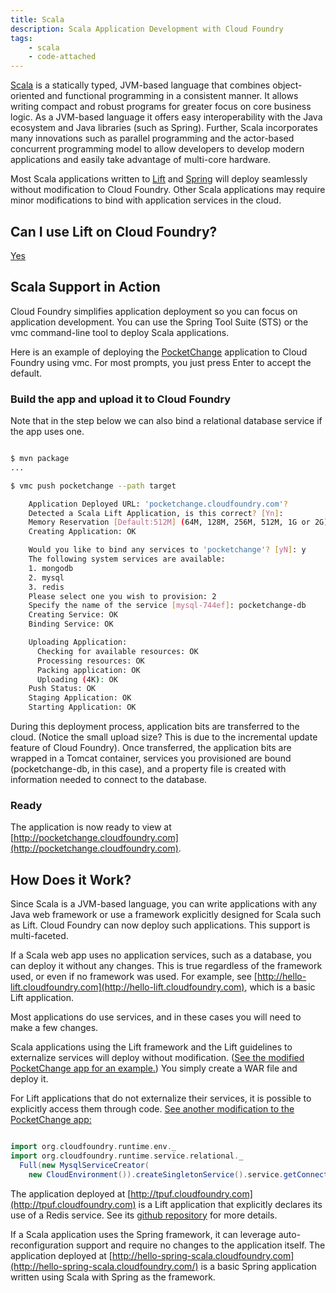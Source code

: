 ```yaml
---
title: Scala
description: Scala Application Development with Cloud Foundry
tags:
    - scala
    - code-attached
---
```


[Scala](http://www.scala-lang.org/) is a statically typed, JVM-based language that combines object-oriented and functional programming in a consistent manner. It allows writing compact and robust programs for greater focus on core business logic. As a JVM-based language it offers easy interoperability with the Java ecosystem and Java libraries (such as Spring). Further, Scala incorporates many innovations such as parallel programming and the actor-based concurrent programming model to allow developers to develop modern applications and easily take advantage of multi-core hardware.

Most Scala applications written to [Lift](http://liftweb.net/) and [Spring](http://springframework.org/) will deploy seamlessly without modification to Cloud Foundry.  Other Scala applications may require minor modifications to bind with application services in the cloud.

## Can I use Lift on Cloud Foundry?

[Yes](/docs/frameworks/scala/lift.html)

## Scala Support in Action

Cloud Foundry simplifies application deployment so you can focus on application development. You can use the Spring Tool Suite (STS) or the vmc command-line tool to deploy Scala applications.

Here is an example of deploying the [PocketChange](https://github.com/cloudfoundry-samples/pocketchangeapp-cf-runtime) application to Cloud Foundry using vmc. For most prompts, you just press Enter to accept the default.

### Build the app and upload it to Cloud Foundry

Note that in the step below we can also bind a relational database service if the app uses one.

```bash

$ mvn package
...

$ vmc push pocketchange --path target

    Application Deployed URL: 'pocketchange.cloudfoundry.com'?
    Detected a Scala Lift Application, is this correct? [Yn]:
    Memory Reservation [Default:512M] (64M, 128M, 256M, 512M, 1G or 2G)
    Creating Application: OK

    Would you like to bind any services to 'pocketchange'? [yN]: y
    The following system services are available:
    1. mongodb
    2. mysql
    3. redis
    Please select one you wish to provision: 2
    Specify the name of the service [mysql-744ef]: pocketchange-db
    Creating Service: OK
    Binding Service: OK

    Uploading Application:
      Checking for available resources: OK
      Processing resources: OK
      Packing application: OK
      Uploading (4K): OK
    Push Status: OK
    Staging Application: OK
    Starting Application: OK

```

During this deployment process, application bits are transferred to the cloud. (Notice the small upload size? This is due to the incremental update feature of Cloud Foundry). Once transferred, the application bits are wrapped in a Tomcat container, services you provisioned are bound (pocketchange-db, in this case), and a property file is created with information needed to connect to the database.

### Ready
The application is now ready to view at [http://pocketchange.cloudfoundry.com](http://pocketchange.cloudfoundry.com).

## How Does it Work?

Since Scala is a JVM-based language, you can write applications with any Java web framework or use a framework explicitly designed for Scala such as Lift. Cloud Foundry can now deploy such applications. This support is multi-faceted.

If a Scala web app uses no application services, such as a database, you can deploy it without any changes. This is true regardless of the framework used, or even if no framework was used. For example, see [http://hello-lift.cloudfoundry.com](http://hello-lift.cloudfoundry.com), which is a basic Lift application.

Most applications do use services, and in these cases you will need to make a few changes.

Scala applications using the Lift framework and the Lift guidelines to externalize services will deploy without modification. ([See the modified PocketChange app for an example.](https://github.com/cloudfoundry-samples/pocketchangeapp-prop)) You simply create a WAR file and deploy it.

For Lift applications that do not externalize their services, it is possible to explicitly access them through code. [See another modification to the PocketChange app:](https://github.com/cloudfoundry-samples/pocketchangeapp-cf-runtime)

```scala

import org.cloudfoundry.runtime.env._
import org.cloudfoundry.runtime.service.relational._
  Full(new MysqlServiceCreator(
    new CloudEnvironment()).createSingletonService().service.getConnection())

```

The application deployed at [http://tpuf.cloudfoundry.com](http://tpuf.cloudfoundry.com) is a Lift application that explicitly declares its use of a Redis service. See its [github repository](https://github.com/dcbriccetti/talking-puffin/) for more details.

If a Scala application uses the Spring framework, it can leverage auto-reconfiguration support and require no changes to the application itself. The application deployed at [http://hello-spring-scala.cloudfoundry.com](http://hello-spring-scala.cloudfoundry.com/) is a basic Spring application written using Scala with Spring as the framework.
